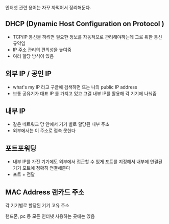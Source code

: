 인터넷 관련 용어는 자꾸 까먹어서 정리해둔다. 

## DHCP (Dynamic Host Configuration on Protocol )

- TCP/IP 통신을 하려면 필요한 정보를 자동적으로 관리해야하는데 그르 위한 통신 규약임
- IP 주소 관리의 편의성을 높여줌
- 여러 할당 방식이 있음

## 외부 IP  / 공인 IP

- what's my IP 라고 구글에 검색하면 뜨는 나의 public IP address
- 보통 공유기가 대표 IP 를 가지고 있고 그걸 내부 IP를 활용해 각 기기에 나눠줌

## 내부 IP

- 같은 네트워크 망 안에서 기기 별로 할당된 내부 주소
- 외부에서는 이 주소로 접속 못한다

## 포트포워딩

- 내부 IP를 가진 기기에도 외부에서 접근할 수 있게 포트를 지정해서 내부에 연결된 기기 포트에 정확히 연결해준다
- 포트 + 전달

## MAC Address 랜카드 주소

각 기기별로 할당된 기기 고유 주소 

핸드폰, pc 등 모든 인터넷 사용하는 곳에는 있음
